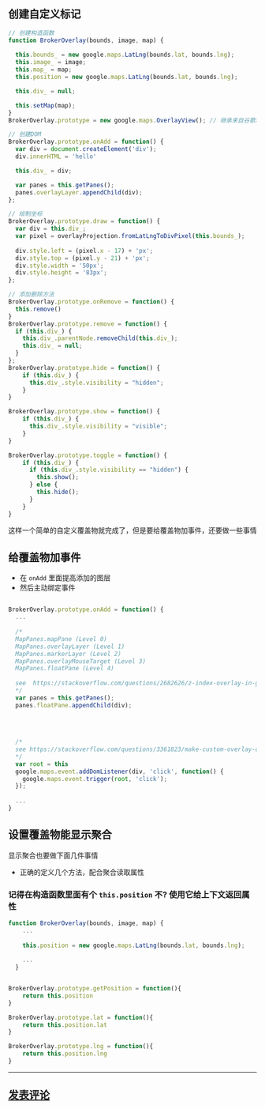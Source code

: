 ## 创建自定义标记
```js
// 创建构造函数
function BrokerOverlay(bounds, image, map) {
    
  this.bounds_ = new google.maps.LatLng(bounds.lat, bounds.lng);
  this.image_ = image;
  this.map_ = map;
  this.position = new google.maps.LatLng(bounds.lat, bounds.lng);

  this.div_ = null;

  this.setMap(map);
}
BrokerOverlay.prototype = new google.maps.OverlayView(); // 继承来自谷歌地图的方法

// 创建DOM
BrokerOverlay.prototype.onAdd = function() {
  var div = document.createElement('div');
  div.innerHTML = 'hello'

  this.div_ = div;

  var panes = this.getPanes();
  panes.overlayLayer.appendChild(div);
};

// 绘制坐标
BrokerOverlay.prototype.draw = function() {
  var div = this.div_;
  var pixel = overlayProjection.fromLatLngToDivPixel(this.bounds_);
  
  div.style.left = (pixel.x - 17) + 'px';
  div.style.top = (pixel.y - 21) + 'px';
  div.style.width = '50px';
  div.style.height = '83px';
};

// 添加删除方法
BrokerOverlay.prototype.onRemove = function() {
  this.remove()
}
BrokerOverlay.prototype.remove = function() {
  if (this.div_) {
    this.div_.parentNode.removeChild(this.div_);
    this.div_ = null;
  }
};
BrokerOverlay.prototype.hide = function() {
    if (this.div_) {
      this.div_.style.visibility = "hidden";
    }
}

BrokerOverlay.prototype.show = function() {
    if (this.div_) {
      this.div_.style.visibility = "visible";
    }
}

BrokerOverlay.prototype.toggle = function() {
    if (this.div_) {
      if (this.div_.style.visibility == "hidden") {
        this.show();
      } else {
        this.hide();
      }
    }
}
```  

这样一个简单的自定义覆盖物就完成了，但是要给覆盖物加事件，还要做一些事情
## 给覆盖物加事件
* 在 `onAdd` 里面提高添加的图层
* 然后主动绑定事件

```js

BrokerOverlay.prototype.onAdd = function() {
  ...
  
  /*
  MapPanes.mapPane (Level 0)
  MapPanes.overlayLayer (Level 1)
  MapPanes.markerLayer (Level 2)
  MapPanes.overlayMouseTarget (Level 3)
  MapPanes.floatPane (Level 4)
  
  see  https://stackoverflow.com/questions/2682626/z-index-overlay-in-google-maps-version-3
  */
  var panes = this.getPanes();
  panes.floatPane.appendChild(div);
  
  
  
  
  /*
  see https://stackoverflow.com/questions/3361823/make-custom-overlay-clickable-google-maps-api-v3
  */
  var root = this
  google.maps.event.addDomListener(div, 'click', function() {
    google.maps.event.trigger(root, 'click');
  });
  
  ...
}

```

## 设置覆盖物能显示聚合

显示聚合也要做下面几件事情
* 正确的定义几个方法，配合聚合读取属性

### 记得在构造函数里面有个 `this.position` 不? 使用它给上下文返回属性
```js
function BrokerOverlay(bounds, image, map) {
    ...
    
    this.position = new google.maps.LatLng(bounds.lat, bounds.lng);
    
    ...
  }
```

```js

BrokerOverlay.prototype.getPosition = function(){
    return this.position
}

BrokerOverlay.prototype.lat = function(){
    return this.position.lat
}

BrokerOverlay.prototype.lng = function(){
    return this.position.lng
}

```


---------------------------------------------------------------------------------------------------------------
 <a href="https://github.com/Jon-Millent/cat-book/issues">发表评论</a>
 ---------------------------------------------------------------------------------------------------------------
